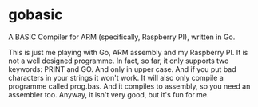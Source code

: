 gobasic
=======

A BASIC Compiler for ARM (specifically, Raspberry PI), written in Go.

This is just me playing with Go, ARM assembly and my Raspberry PI. It is not
a well designed programme. In fact, so far, it only supports two keywords:
PRINT and GO. And only in upper case. And if you put bad characters in your
strings it won't work. It will also only compile a programme called prog.bas.
And it compiles to assembly, so you need an assembler too. 
Anyway, it isn't very good, but it's fun for me.

